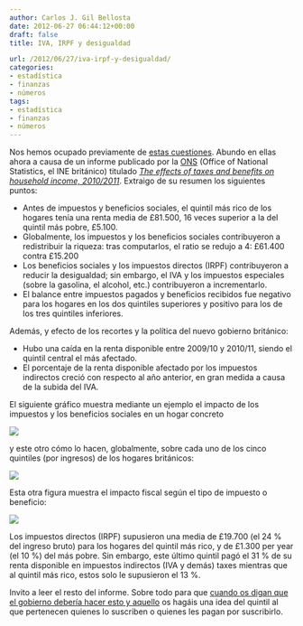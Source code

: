 ```yaml
---
author: Carlos J. Gil Bellosta
date: 2012-06-27 06:44:12+00:00
draft: false
title: IVA, IRPF y desigualdad

url: /2012/06/27/iva-irpf-y-desigualdad/
categories:
- estadística
- finanzas
- números
tags:
- estadística
- finanzas
- números
---
```


Nos hemos ocupado previamente de [estas cuestiones](http://www.datanalytics.com/blog/2012/01/02/iva-irpf-y-cosas-que-no-entiendo/). Abundo en ellas ahora a causa de un informe publicado por la [ONS](http://www.statistics.gov.uk) (Office of National Statistics, el INE británico) titulado _[The effects of taxes and benefits on household income, 2010/2011](http://www.ons.gov.uk/ons/dcp171778_267839.pdf)_. Extraigo de su resumen los siguientes puntos:

* Antes de impuestos y beneficios sociales, el quintil más rico de los hogares tenía una renta media de £81.500, 16 veces superior a la del quintil más pobre, £5.100.
* Globalmente, los impuestos y los beneficios sociales contribuyeron a redistribuir la riqueza: tras computarlos, el ratio se redujo a 4: £61.400 contra £15.200
* Los beneficios sociales y los impuestos directos (IRPF) contribuyeron a reducir la desigualdad; sin embargo, el IVA y los impuestos especiales (sobre la gasolina, el alcohol, etc.) contribuyeron a incrementarlo.
* El balance entre impuestos pagados y beneficios recibidos fue negativo para los hogares en los dos quintiles superiores y positivo para los de los tres quintiles inferiores.

Además, y efecto de los recortes y la política del nuevo gobierno británico:

* Hubo una caída en la renta disponible entre 2009/10 y 2010/11, siendo el quintil central el más afectado.
* El porcentaje de la renta disponible afectado por los impuestos indirectos creció con respecto al año anterior, en gran medida a causa de la subida del IVA.


El siguiente gráfico muestra mediante un ejemplo el impacto de los impuestos y los beneficios sociales en un hogar concreto

[![](/wp-uploads/2012/06/impuestos_beneficios.png)
](/wp-uploads/2012/06/impuestos_beneficios.png)

y este otro cómo lo hacen, globalmente, sobre cada uno de los cinco quintiles (por ingresos) de los hogares británicos:

[![](/wp-uploads/2012/06/impacto_impuetos_hogares.png)
](/wp-uploads/2012/06/impacto_impuetos_hogares.png)

Esta otra figura muestra el impacto fiscal según el tipo de impuesto o beneficio:

[![](/wp-uploads/2012/06/impacto_desglosado_hogares.png)
](/wp-uploads/2012/06/impacto_desglosado_hogares.png)

Los impuestos directos (IRPF) supusieron una media de £19.700 (el 24 % del ingreso bruto) para los hogares del quintil más rico, y de £1.300 per year (el 10 %) del más pobre. Sin embargo, este último quintil pagó el 31 % de su renta disponible en impuestos indirectos (IVA y demás) taxes mientras que al quintil más rico, estos solo le supusieron el 13 %.

Invito a leer el resto del informe. Sobre todo para que [cuando os digan que el gobierno debería hacer esto y aquello](http://www.fedeablogs.net/economia/?p=22399) os hagáis una idea del quintil al que pertenecen quienes lo suscriben o quienes les pagan por suscribirlo.
